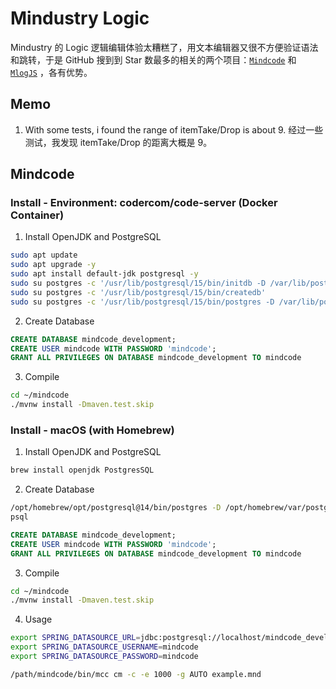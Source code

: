# Mindustry Logic

Mindustry 的 Logic 逻辑编辑体验太糟糕了，用文本编辑器又很不方便验证语法和跳转，于是 GitHub 搜到到 Star 数最多的相关的两个项目：[`Mindcode`](https://github.com/cardillan/mindcode) 和 [`MlogJS`](https://github.com/mlogjs/mlogjs) ，各有优势。

## Memo
1. With some tests, i found the range of itemTake/Drop is about 9.
经过一些测试，我发现 itemTake/Drop 的距离大概是 9。

## Mindcode

### Install - Environment: codercom/code-server (Docker Container)

1. Install OpenJDK and PostgreSQL
```bash
sudo apt update
sudo apt upgrade -y
sudo apt install default-jdk postgresql -y
sudo su postgres -c '/usr/lib/postgresql/15/bin/initdb -D /var/lib/postgresql/15/main --auth-local peer --auth-host scram-sha-256 --no-instructions'
sudo su postgres -c '/usr/lib/postgresql/15/bin/createdb'
sudo su postgres -c '/usr/lib/postgresql/15/bin/postgres -D /var/lib/postgresql/15/main'
```

2. Create Database
```sql
CREATE DATABASE mindcode_development;
CREATE USER mindcode WITH PASSWORD 'mindcode';
GRANT ALL PRIVILEGES ON DATABASE mindcode_development TO mindcode
```

3. Compile
```bash
cd ~/mindcode
./mvnw install -Dmaven.test.skip
```

### Install - macOS (with Homebrew)
1. Install OpenJDK and PostgreSQL
```bash
brew install openjdk PostgresSQL
```

2. Create Database
```bash
/opt/homebrew/opt/postgresql@14/bin/postgres -D /opt/homebrew/var/postgresql@14
psql
```

```sql
CREATE DATABASE mindcode_development;
CREATE USER mindcode WITH PASSWORD 'mindcode';
GRANT ALL PRIVILEGES ON DATABASE mindcode_development TO mindcode
```

3. Compile
```bash
cd ~/mindcode
./mvnw install -Dmaven.test.skip
```

4. Usage
```bash
export SPRING_DATASOURCE_URL=jdbc:postgresql://localhost/mindcode_development
export SPRING_DATASOURCE_USERNAME=mindcode
export SPRING_DATASOURCE_PASSWORD=mindcode

/path/mindcode/bin/mcc cm -c -e 1000 -g AUTO example.mnd
```
